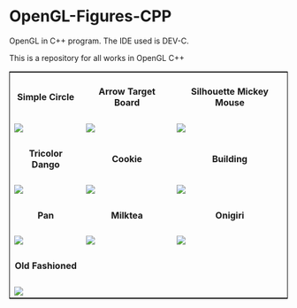 # OpenGL-Figures-CPP
<p>OpenGL in C++ program. The IDE used is DEV-C.</p>
<p>This is a repository for all works in OpenGL C++</p>

<table style="border:1px solid black;margin-left:auto;margin-right:auto;">
  <tr>
    <td align="center"><h4>Simple Circle</h4></td>
    <td align="center"><h4>Arrow Target Board</h4></td>
    <td align="center"><h4>Silhouette Mickey Mouse</h4></td>
  </tr>
  <tr>
    <td><img src="https://user-images.githubusercontent.com/76563020/166458269-b7df1cac-7d36-48f5-9647-cfc1322bf776.png"></td>
    <td><img src="https://user-images.githubusercontent.com/76563020/166458543-ed453448-92aa-496a-9378-ae6639b9c405.png"></td>
    <td><img src="https://user-images.githubusercontent.com/76563020/166617492-3758b22d-4a68-42f3-b802-12fadb6de4a4.png"></td>
  </tr>
  
  <tr>
    <td align="center"><h4>Tricolor Dango</h4></td>
    <td align="center"><h4>Cookie</h4></td>
    <td align="center"><h4>Building</h4></td>
  </tr>
  <tr>
    <td><img src="https://user-images.githubusercontent.com/76563020/166617365-5aafe93d-28c3-44df-892c-1962a87d1cd1.png"></td>
    <td><img src="https://user-images.githubusercontent.com/76563020/166927290-5f0d0151-d23a-4fe3-b40e-4f279aa61a61.png"></td>
    <td><img src="https://user-images.githubusercontent.com/76563020/166972840-a66ea17f-f728-4f17-ac3c-e9d06fff1506.png"></td>
  </tr>
  
  <tr>
    <td align="center"><h4>Pan</h4></td>
    <td align="center"><h4>Milktea</h4></td>
    <td align="center"><h4>Onigiri</h4></td>
  </tr>
  <tr>
    <td><img src="https://user-images.githubusercontent.com/76563020/168832826-543830ff-4cb2-4c6a-a4a0-2fb3a750a274.png"></td>
    <td><img src="https://user-images.githubusercontent.com/76563020/168933748-70afd17f-41dc-41e0-a099-9548388fe65a.png"></td>
    <td><img src="https://user-images.githubusercontent.com/76563020/169295894-715a5729-52d9-4bd4-8199-4c1388464396.png"></td>
  </tr>
  <tr>
    <td align="center"><h4>Old Fashioned</h4></td>
  </tr>
  <tr>
    <td><img src="https://user-images.githubusercontent.com/76563020/182151111-7e5927dc-62a4-461f-a4da-05e973ee2634.png"></td>
  </tr>
</table>
